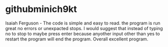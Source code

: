 # githubminich9kt


 Isaiah Ferguson - The code is simple and easy to read. the program is run great no errors or unexpacted stops. I would suggest that instead of typing no to stop to maybe press enter because anyother input other than yes to restart the program will end the program. Overall excellent program.
